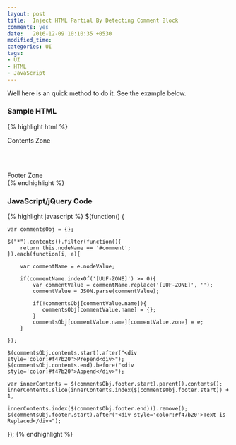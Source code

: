```yaml
---
layout: post
title:  Inject HTML Partial By Detecting Comment Block
comments: yes
date:   2016-12-09 10:10:35 +0530
modified_time: 
categories: UI
tags:
- UI
- HTML
- JavaScript
---
```


Well here is an quick method to do it. See the example below.

### Sample HTML

{% highlight html %}
<!-- [UUF-ZONE]{"name": "contents","zone": "start"} -->
<div>Contents Zone</div>
<!-- [UUF-ZONE]{"name": "contents","zone": "end"} -->

<br><br>

<!-- [UUF-ZONE]{"name": "footer","zone": "start"} -->
<div>Footer Zone</div>
<!-- [UUF-ZONE]{"name": "footer","zone": "end"} -->
{% endhighlight %}

### JavaScript/jQuery Code

{% highlight javascript %}
$(function() {

    var commentsObj = {};

    $("*").contents().filter(function(){
        return this.nodeName == '#comment';
    }).each(function(i, e){

        var commentName = e.nodeValue;

        if(commentName.indexOf('[UUF-ZONE]') >= 0){
            var commentValue = commentName.replace('[UUF-ZONE]', '');
            commentValue = JSON.parse(commentValue);

            if(!commentsObj[commentValue.name]){
               commentsObj[commentValue.name] = {};
            }
            commentsObj[commentValue.name][commentValue.zone] = e;
        }

    });

    $(commentsObj.contents.start).after("<div style='color:#f47b20'>Prepend<div>");
    $(commentsObj.contents.end).before("<div style='color:#f47b20'>Append</div>");

    var innerContents = $(commentsObj.footer.start).parent().contents();
    innerContents.slice(innerContents.index($(commentsObj.footer.start)) + 1, 
                        innerContents.index($(commentsObj.footer.end))).remove();
    $(commentsObj.footer.start).after("<div style='color:#f47b20'>Text is Replaced</div>");

});
{% endhighlight %}
